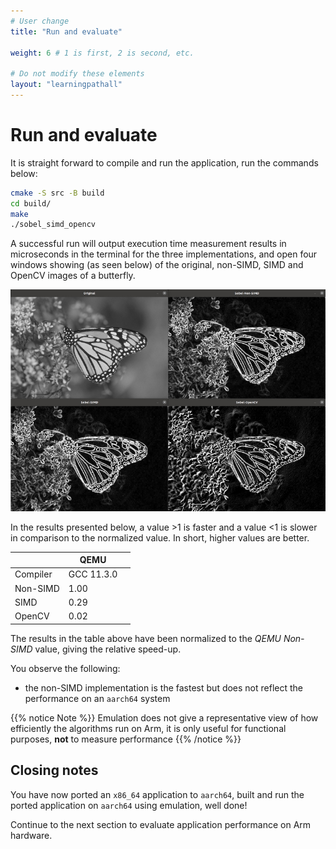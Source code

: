 ```yaml
---
# User change
title: "Run and evaluate" 

weight: 6 # 1 is first, 2 is second, etc.

# Do not modify these elements
layout: "learningpathall"
---
```


# Run and evaluate

It is straight forward to compile and run the application, run the commands below:

```bash
cmake -S src -B build
cd build/
make
./sobel_simd_opencv
```

A successful run will output execution time measurement results in microseconds in the terminal for the three implementations, and open four windows showing (as seen below) of the original, non-SIMD, SIMD and OpenCV images of a butterfly.

![Sobel filter#center](images/sobel_filter_output.jpg)

In the results presented below, a value >1 is faster and a value <1 is slower in comparison to the normalized value. In short, higher values are better.

| | QEMU | | 
| --- | --- | --- |
| Compiler | GCC 11.3.0 |
| Non-SIMD | 1.00 |
| SIMD     | 0.29 |
| OpenCV   | 0.02 |

The results in the table above have been normalized to the _QEMU Non-SIMD_ value, giving the relative speed-up. 

You observe the following: 
* the non-SIMD implementation is the fastest but does not reflect the performance on an `aarch64` system

{{% notice Note %}}
Emulation does not give a representative view of how efficiently the algorithms run on Arm, it is only useful for functional purposes, **not** to measure performance
{{% /notice %}}

## Closing notes

You have now ported an `x86_64` application to `aarch64`, built and run the ported application on `aarch64` using emulation, well done!

Continue to the next section to evaluate application performance on Arm hardware.
